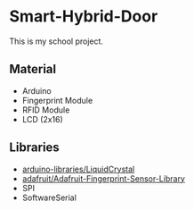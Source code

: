# Smart-Hybrid-Door
This is my school project.
## Material
 * Arduino
 * Fingerprint Module
 * RFID Module
 * LCD (2x16)
## Libraries
 * [arduino-libraries/LiquidCrystal](https://github.com/arduino-libraries/LiquidCrystal)
 * [adafruit/Adafruit-Fingerprint-Sensor-Library](https://github.com/adafruit/Adafruit-Fingerprint-Sensor-Library)
 * SPI
 * SoftwareSerial
